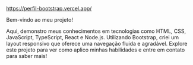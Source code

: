 https://perfil-bootstrap.vercel.app/


Bem-vindo ao meu projeto! 

Aqui, demonstro meus conhecimentos em tecnologias como HTML, CSS, JavaScript, TypeScript, React e Node.js. Utilizando Bootstrap, criei um layout responsivo que oferece uma navegação fluida e agradável. 
Explore este projeto para ver como aplico minhas habilidades e entre em contato para saber mais!
